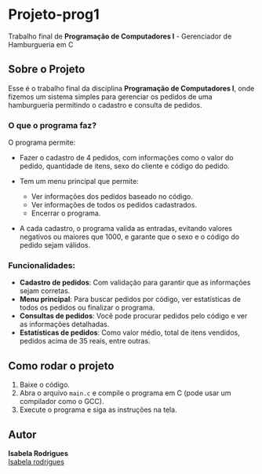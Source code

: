 # Projeto-prog1
Trabalho final de **Programação de Computadores I** - Gerenciador de Hamburgueria em C

## Sobre o Projeto

Esse é o trabalho final da disciplina **Programação de Computadores I**, onde fizemos um sistema simples para gerenciar os pedidos de uma hamburgueria permitindo o cadastro e consulta de pedidos.

### O que o programa faz?

O programa permite:
- Fazer o cadastro de 4 pedidos, com informações como o valor do pedido, quantidade de itens, sexo do cliente e código do pedido.
- Tem um menu principal que permite:
  
   - Ver informações dos pedidos baseado no código.
   - Ver informações de todos os pedidos cadastrados.
   - Encerrar o programa.
     
- A cada cadastro, o programa valida as entradas, evitando valores negativos ou maiores que 1000, e garante que o sexo e o código do pedido sejam válidos.

### Funcionalidades:

- **Cadastro de pedidos**: Com validação para garantir que as informações sejam corretas.
- **Menu principal**: Para buscar pedidos por código, ver estatísticas de todos os pedidos ou finalizar o programa.
- **Consultas de pedidos**: Você pode procurar pedidos pelo código e ver as informações detalhadas.
- **Estatísticas de pedidos**: Como valor médio, total de itens vendidos, pedidos acima de 35 reais, entre outras.

## Como rodar o projeto

1. Baixe o código.
2. Abra o arquivo `main.c` e compile o programa em C (pode usar um compilador como o GCC).
3. Execute o programa e siga as instruções na tela.

## Autor

**Isabela Rodrigues**  
[Isabela rodrigues](https://github.com/Isabelardg)
